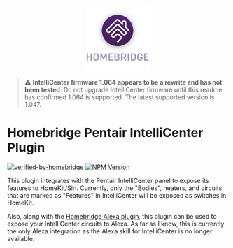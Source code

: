 
<p align="center">

<img src="https://github.com/homebridge/branding/raw/master/logos/homebridge-wordmark-logo-vertical.png" width="150">

</p>

> :warning: **IntelliCenter firmware 1.064 appears to be a rewrite and has not been tested**: Do not upgrade IntelliCenter firmware until this readme has confirmed 1.064 is supported. The latest supported version is 1.047.


# Homebridge Pentair IntelliCenter Plugin
[![verified-by-homebridge](https://badgen.net/badge/homebridge/verified/purple)](https://github.com/homebridge/homebridge/wiki/Verified-Plugins)
[![NPM Version](https://img.shields.io/npm/v/homebridge-pentair-intellicenter.svg)](https://www.npmjs.com/package/homebridge-rinnai-controlr)

This plugin integrates with the Pentair IntelliCenter panel to expose its features to HomeKit/Siri. Currently, only the "Bodies", heaters, and circuits that are marked as "Features" in IntelliCenter will be exposed as switches in HomeKit.

Also, along with the [Homebridge Alexa plugin](https://github.com/NorthernMan54/homebridge-alexa), this plugin can be used to expose your IntelliCenter circuits to Alexa. As far as I know, this is currently the only Alexa integration as the Alexa skill for IntelliCenter is no longer available. 
